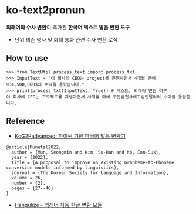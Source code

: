 # ko-text2pronun
**외래어와 수사 변환**이 추가된 **한국어 텍스트 발음 변환 도구**
- 단위 의존 명사 및 화폐 통화 관련 수사 변환 로직

## How to use
```
>>> from TextUtil.process_text import process_txt
>>> InputText = "이 회사의 CEO는 project를 진행하면서 4개월 만에 934,500,000$의 수익을 올렸습니다."
>>> print(process_txt(InputText, True)) # 텍스트, 외래어 변환 여부
이 회사에 CEO는 프로젝트를 지냉아면서 사개월 마네 구만삼천사배고심만달러의 수이글 올렫씀니다.
```

## Reference
- [KoG2Padvanced: 파이썬 기반 한국어 발음 변환기](https://github.com/seongmin-mun/KoG2Padvanced)
```
@article{Munetal2022,
  author = {Mun, Seongmin and Kim, Su-Han and Ko, Eon-Suk},
  year = {2022},
  title = {A proposal to improve on existing Grapheme-to-Phoneme conversion models informed by linguistics},
  journal = {The Korean Society for Language and Information},
  volume = 26,
  number = {2},
  pages = {27--46}
}
```
- [Hangulize - 외래어 자동 한글 변환 모듈](https://github.com/sublee/hangulize)
